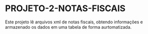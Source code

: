 # PROJETO-2-NOTAS-FISCAIS

Este projeto lê arquivos xml de notas fiscais, obtendo informações e armazenado os dados em uma tabela de forma aurtomatizada. 
